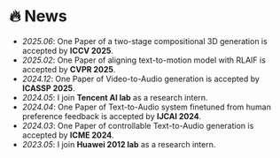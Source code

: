 # 🔥 News
- *2025.06*: One Paper of a two-stage compositional 3D generation is accepted by **ICCV 2025**.
- *2025.02*: One Paper of aligning text-to-motion model with RLAIF is accepted by **CVPR 2025**.
- *2024.12*: One Paper of Video-to-Audio generation is accepted by **ICASSP 2025**.
- *2024.05*: I join **Tencent AI lab** as a research intern.
- *2024.04*: One Paper of Text-to-Audio system finetuned from human preference feedback is accepted by **IJCAI 2024**.
- *2024.03*: One Paper of controllable Text-to-Audio generation is accepted by **ICME 2024**.
- *2023.05*: I join **Huawei 2012 lab** as a research intern.
